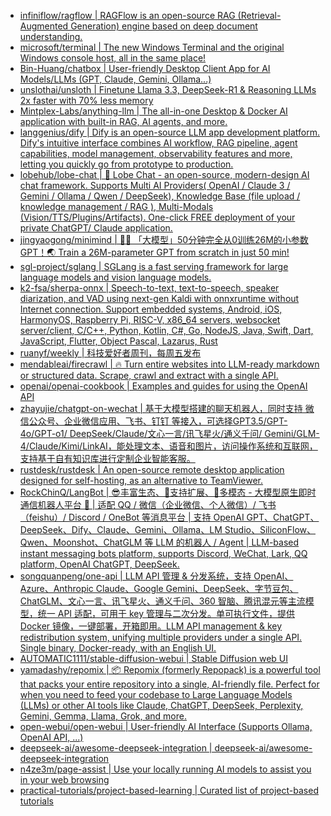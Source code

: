 + [infiniflow/ragflow | RAGFlow is an open-source RAG (Retrieval-Augmented Generation) engine based on deep document understanding.](https://github.com//infiniflow/ragflow)
+ [microsoft/terminal | The new Windows Terminal and the original Windows console host, all in the same place!](https://github.com//microsoft/terminal)
+ [Bin-Huang/chatbox | User-friendly Desktop Client App for AI Models/LLMs (GPT, Claude, Gemini, Ollama...)](https://github.com//Bin-Huang/chatbox)
+ [unslothai/unsloth | Finetune Llama 3.3, DeepSeek-R1 & Reasoning LLMs 2x faster with 70% less memory](https://github.com//unslothai/unsloth)
+ [Mintplex-Labs/anything-llm | The all-in-one Desktop & Docker AI application with built-in RAG, AI agents, and more.](https://github.com//Mintplex-Labs/anything-llm)
+ [langgenius/dify | Dify is an open-source LLM app development platform. Dify's intuitive interface combines AI workflow, RAG pipeline, agent capabilities, model management, observability features and more, letting you quickly go from prototype to production.](https://github.com//langgenius/dify)
+ [lobehub/lobe-chat | 🤯 Lobe Chat - an open-source, modern-design AI chat framework. Supports Multi AI Providers( OpenAI / Claude 3 / Gemini / Ollama / Qwen / DeepSeek), Knowledge Base (file upload / knowledge management / RAG ), Multi-Modals (Vision/TTS/Plugins/Artifacts). One-click FREE deployment of your private ChatGPT/ Claude application.](https://github.com//lobehub/lobe-chat)
+ [jingyaogong/minimind | 🚀🚀 「大模型」50分钟完全从0训练26M的小参数GPT！🌏 Train a 26M-parameter GPT from scratch in just 50 min!](https://github.com//jingyaogong/minimind)
+ [sgl-project/sglang | SGLang is a fast serving framework for large language models and vision language models.](https://github.com//sgl-project/sglang)
+ [k2-fsa/sherpa-onnx | Speech-to-text, text-to-speech, speaker diarization, and VAD using next-gen Kaldi with onnxruntime without Internet connection. Support embedded systems, Android, iOS, HarmonyOS, Raspberry Pi, RISC-V, x86_64 servers, websocket server/client, C/C++, Python, Kotlin, C#, Go, NodeJS, Java, Swift, Dart, JavaScript, Flutter, Object Pascal, Lazarus, Rust](https://github.com//k2-fsa/sherpa-onnx)
+ [ruanyf/weekly | 科技爱好者周刊，每周五发布](https://github.com//ruanyf/weekly)
+ [mendableai/firecrawl | 🔥 Turn entire websites into LLM-ready markdown or structured data. Scrape, crawl and extract with a single API.](https://github.com//mendableai/firecrawl)
+ [openai/openai-cookbook | Examples and guides for using the OpenAI API](https://github.com//openai/openai-cookbook)
+ [zhayujie/chatgpt-on-wechat | 基于大模型搭建的聊天机器人，同时支持 微信公众号、企业微信应用、飞书、钉钉 等接入，可选择GPT3.5/GPT-4o/GPT-o1/ DeepSeek/Claude/文心一言/讯飞星火/通义千问/ Gemini/GLM-4/Claude/Kimi/LinkAI，能处理文本、语音和图片，访问操作系统和互联网，支持基于自有知识库进行定制企业智能客服。](https://github.com//zhayujie/chatgpt-on-wechat)
+ [rustdesk/rustdesk | An open-source remote desktop application designed for self-hosting, as an alternative to TeamViewer.](https://github.com//rustdesk/rustdesk)
+ [RockChinQ/LangBot | 😎丰富生态、🧩支持扩展、🦄多模态 - 大模型原生即时通信机器人平台 🤖 | 适配 QQ / 微信（企业微信、个人微信）/ 飞书（feishu）/ Discord / OneBot 等消息平台 | 支持 OpenAI GPT、ChatGPT、DeepSeek、Dify、Claude、Gemini、Ollama、LM Studio、SiliconFlow、Qwen、Moonshot、ChatGLM 等 LLM 的机器人 / Agent | LLM-based instant messaging bots platform, supports Discord, WeChat, Lark, QQ platform, OpenAI ChatGPT, DeepSeek.](https://github.com//RockChinQ/LangBot)
+ [songquanpeng/one-api | LLM API 管理 & 分发系统，支持 OpenAI、Azure、Anthropic Claude、Google Gemini、DeepSeek、字节豆包、ChatGLM、文心一言、讯飞星火、通义千问、360 智脑、腾讯混元等主流模型，统一 API 适配，可用于 key 管理与二次分发。单可执行文件，提供 Docker 镜像，一键部署，开箱即用。LLM API management & key redistribution system, unifying multiple providers under a single API. Single binary, Docker-ready, with an English UI.](https://github.com//songquanpeng/one-api)
+ [AUTOMATIC1111/stable-diffusion-webui | Stable Diffusion web UI](https://github.com//AUTOMATIC1111/stable-diffusion-webui)
+ [yamadashy/repomix | 📦 Repomix (formerly Repopack) is a powerful tool that packs your entire repository into a single, AI-friendly file. Perfect for when you need to feed your codebase to Large Language Models (LLMs) or other AI tools like Claude, ChatGPT, DeepSeek, Perplexity, Gemini, Gemma, Llama, Grok, and more.](https://github.com//yamadashy/repomix)
+ [open-webui/open-webui | User-friendly AI Interface (Supports Ollama, OpenAI API, ...)](https://github.com//open-webui/open-webui)
+ [deepseek-ai/awesome-deepseek-integration | deepseek-ai/awesome-deepseek-integration](https://github.com//deepseek-ai/awesome-deepseek-integration)
+ [n4ze3m/page-assist | Use your locally running AI models to assist you in your web browsing](https://github.com//n4ze3m/page-assist)
+ [practical-tutorials/project-based-learning | Curated list of project-based tutorials](https://github.com//practical-tutorials/project-based-learning)

